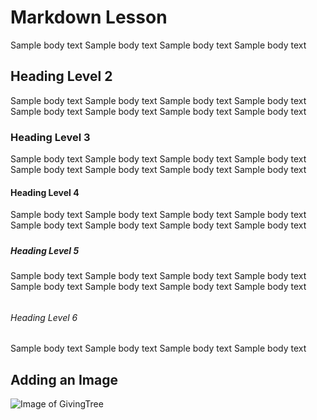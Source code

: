 # <h1> Markdown Lesson
Sample body text Sample body text Sample body text Sample body text

## <h2> Heading Level 2
Sample body text Sample body text Sample body text Sample body text 
Sample body text Sample body text Sample body text Sample body text

### <h3> Heading Level 3
Sample body text Sample body text Sample body text Sample body text
Sample body text Sample body text Sample body text Sample body text

#### <h4> Heading Level 4
Sample body text Sample body text Sample body text Sample body text
Sample body text Sample body text Sample body text Sample body text

##### <h5> Heading Level 5
Sample body text Sample body text Sample body text Sample body text
Sample body text Sample body text Sample body text Sample body text

###### <h6> Heading Level 6
Sample body text Sample body text Sample body text Sample body text

## <h2> Adding an Image

![Image of GivingTree](https://drive.google.com/file/d/14kuadXY2Z6Eed-vrrQuyYdjm3gjFGJ4P/view?usp=sharing)
